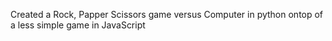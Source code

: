 Created a Rock, Papper Scissors game versus Computer in python ontop of a less simple game in JavaScript
